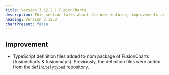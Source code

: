```yaml
---
title: Version 3.12.2 | FusionCharts
description: This section talks about the new features, improvements and fixes for v3.12.2.
heading: Version 3.12.2
chartPresent: false
---
```


## Improvement

* TypeScript definition files added to npm package of FusionCharts (fusioncharts & fusionmaps). Previously, the definition files were added from the `definitelytyped` repository.
